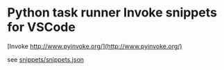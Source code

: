 # Python task runner Invoke snippets for VSCode

[Invoke http://www.pyinvoke.org/](http://www.pyinvoke.org/)

see [snippets/snippets.json](https://github.com/74th/vscode-book-snippets-invoke/blob/master/snippets/snippets.json)
